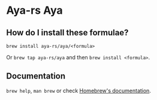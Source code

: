# Aya-rs Aya

## How do I install these formulae?

`brew install aya-rs/aya/<formula>`

Or `brew tap aya-rs/aya` and then `brew install <formula>`.

## Documentation

`brew help`, `man brew` or check [Homebrew's documentation](https://docs.brew.sh).
